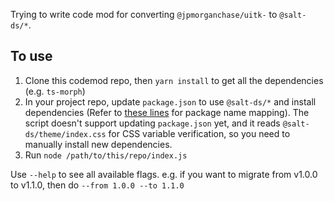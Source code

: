 Trying to write code mod for converting `@jpmorganchase/uitk-` to `@salt-ds/*`.

## To use

1. Clone this codemod repo, then `yarn install` to get all the dependencies (e.g. `ts-morph`)
2. In your project repo, update `package.json` to use `@salt-ds/*` and install dependencies (Refer to [these lines](https://github.com/origami-z/salt-codemod/blob/f974c4d16a1000248ea16b86c8970924aea33103/index.js#L79-L99) for package name mapping). The script doesn't support updating `package.json` yet, and it reads `@salt-ds/theme/index.css` for CSS variable verification, so you need to manually install new dependencies.
3. Run `node /path/to/this/repo/index.js`

Use `--help` to see all available flags. e.g. if you want to migrate from v1.0.0 to v1.1.0, then do `--from 1.0.0 --to 1.1.0`
